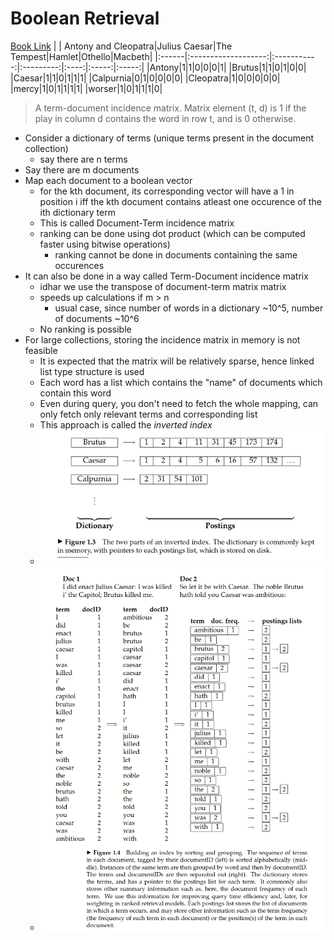 # Boolean Retrieval
[Book Link](https://nlp.stanford.edu/IR-book/pdf/01bool.pdf) 
|       | Antony and Cleopatra|Julius Caesar|The Tempest|Hamlet|Othello|Macbeth|
|:------|:-------------------:|:-----------:|:---------:|:----:|:-----:|:-----:|
|Antony|1|1|0|0|0|1|
|Brutus|1|1|0|1|0|0|
|Caesar|1|1|0|1|1|1|
|Calpurnia|0|1|0|0|0|0|
|Cleopatra|1|0|0|0|0|0|
|mercy|1|0|1|1|1|1|
|worser|1|0|1|1|1|0|
> A term-document incidence matrix. Matrix element (t, d) is 1 if the
play in column d contains the word in row t, and is 0 otherwise.

- Consider a dictionary of terms (unique terms present in the document collection)
    - say there are n terms
- Say there are m documents
- Map each document to a boolean vector
    - for the kth document, its corresponding vector will have a 1 in position i iff the kth document contains atleast one occurence of the ith dictionary term
    - This is called Document-Term incidence matrix
    - ranking can be done using dot product (which can be computed faster using bitwise operations)
        - ranking cannot be done in documents containing the same occurences 
- It can also be done in a way called Term-Document incidence matrix
    - idhar we use the transpose of document-term matrix matrix
    - speeds up calculations if m > n 
        - usual case, since number of words in a dictionary ~10^5, number of documents ~10^6
    - No ranking is possible
- For large collections, storing the incidence matrix in memory is not feasible
    - It is expected that the matrix will be relatively sparse, hence linked list type structure is used
    - Each word has a list which contains the "name" of documents which contain this word
    - Even during query, you don't need to fetch the whole mapping, can only fetch only relevant terms and corresponding list
    - This approach is called the *inverted index*
    - ![Example of an inverted index](./images/figure-1-3.png) 
    - ![building and index](./images/fig-1-4.png) 
